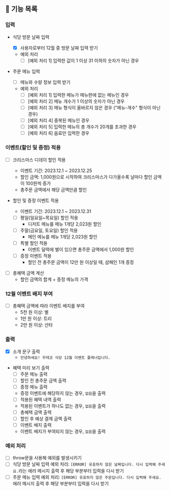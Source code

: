 ## 📄 기능 목록

### 입력

- 식당 방문 날짜 입력

  - [x] 사용자로부터 12월 중 방문 날짜 입력 받기
  - 예외 처리
    - [ ] [예외 처리 1] 입력한 값이 1 이상 31 이하의 숫자가 아닌 경우

- 주문 메뉴 입력
  - [ ] 메뉴와 수량 정보 입력 받기
  - 예외 처리
    - [ ] [예외 처리 1] 입력한 메뉴가 메뉴판에 없는 메뉴인 경우
    - [ ] [예외 처리 2] 메뉴 개수가 1 이상의 숫자가 아닌 경우
    - [ ] [예외 처리 3] 메뉴 형식이 올바르지 않은 경우 ("메뉴-개수" 형식이 아닌 경우)
    - [ ] [예외 처리 4] 중복된 메뉴인 경우
    - [ ] [예외 처리 5] 입력한 메뉴의 총 개수가 20개를 초과한 경우
    - [ ] [예외 처리 6] 음료만 입력한 경우

### 이벤트(할인 및 증정) 적용

- [ ] 크리스마스 디데이 할인 적용

  - 이벤트 기간: 2023.12.1 ~ 2023.12.25
  - 할인 금액: 1,000원으로 시작하여 크리스마스가 다가올수록 날마다 할인 금액이 100원씩 증가
  - 총주문 금액에서 해당 금액만큼 할인

- 할인 및 증정 이벤트 적용

  - 이벤트 기간: 2023.12.1 ~ 2023.12.31
  - [ ] 평일(일요일~목요일) 할인 적용
    - 디저트 메뉴를 메뉴 1개당 2,023원 할인
  - [ ] 주말(금요일, 토요일) 할인 적용
    - 메인 메뉴를 메뉴 1개당 2,023원 할인
  - [ ] 특별 할인 적용
    - 이벤트 달력에 별이 있으면 총주문 금액에서 1,000원 할인
  - [ ] 증정 이벤트 적용
    - 할인 전 총주문 금액이 12만 원 이상일 때, 샴페인 1개 증정

- [ ] 총혜택 금액 계산
  - ​할인 금액의 합계 + 증정 메뉴의 가격

### 12월 이벤트 배지 부여

- [ ] 총혜택 금액에 따라 이벤트 배지를 부여
  - 5천 원 이상: 별
  - 1만 원 이상: 트리
  - 2만 원 이상: 산타

### 출력

- [x] 소개 문구 출력
  - `안녕하세요! 우테코 식당 12월 이벤트 플래너입니다.`
- 혜택 미리 보기 출력
  - [ ] 주문 메뉴 출력
  - [ ] 할인 전 총주문 금액 출력
  - [ ] 증정 메뉴 출력
  - 증정 이벤트에 해당하지 않는 경우, `없음`을 출력
  - [ ] 적용된 혜택 내역 출력
  - 적용된 이벤트가 하나도 없는 경우, `없음`을 출력
  - [ ] 총혜택 금액 출력
  - [ ] 할인 후 예상 결제 금액 출력
  - [ ] 이벤트 배지 출력
  - 이벤트 배지가 부여되지 않는 경우, `없음`을 출력

### 예외 처리

- [ ] throw문을 사용해 예외를 발생시키기
- [ ] 식당 방문 날짜 입력 예외 처리: `[ERROR] 유효하지 않은 날짜입니다. 다시 입력해 주세요.`라는 에러 메시지 출력 후 해당 부분부터 입력을 다시 받기
- [ ] 주문 메뉴 입력 예외 처리: `[ERROR] 유효하지 않은 주문입니다. 다시 입력해 주세요.` 에러 메시지 출력 후 해당 부분부터 입력을 다시 받기
